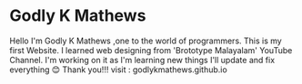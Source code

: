 # Godly K Mathews
Hello I'm Godly K Mathews ,one to the world of programmers.
This is my first Website.
I learned web designing from 'Brototype Malayalam' YouTube Channel.
I'm working on it as I'm learning new things I'll update and fix everything 😊 
Thank you!!!
visit : godlykmathews.github.io 
